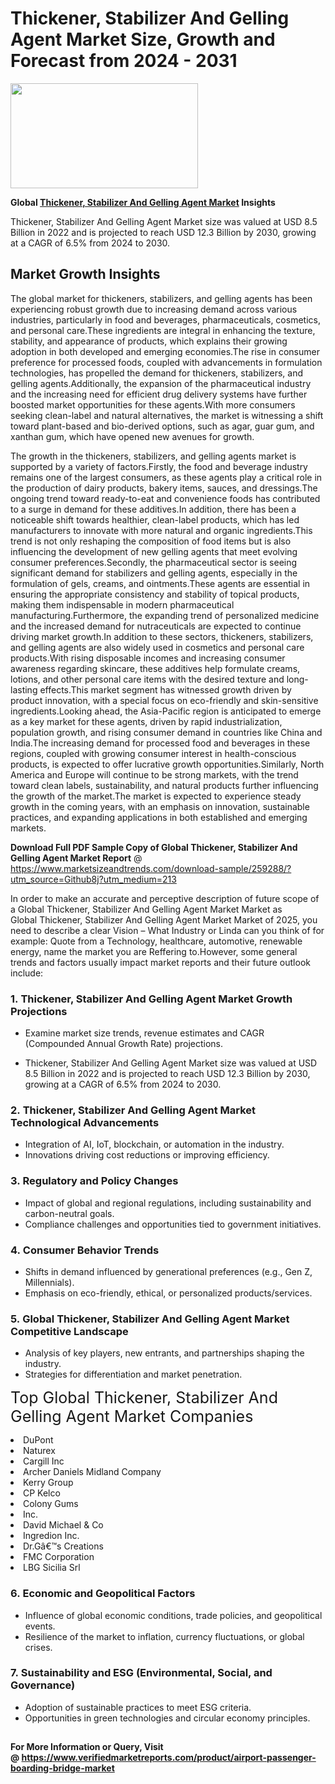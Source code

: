 <H1>Thickener, Stabilizer And Gelling Agent Market Size, Growth and Forecast from 2024 - 2031</H1><img class="aligncenter size-medium wp-image-584254" src="https://thirdeyenews.in/wp-content/uploads/2024/09/Global-Market-Research-300x168.jpeg" alt="" width="300" height="168" /><p><strong>Global&nbsp;<a href="https://www.marketsizeandtrends.com/download-sample/259288/?utm_source=Github8j?utm_medium=213">Thickener, Stabilizer And Gelling Agent Market</a> Insights</strong></p><p>Thickener, Stabilizer And Gelling Agent Market size was valued at USD 8.5 Billion in 2022 and is projected to reach USD 12.3 Billion by 2030, growing at a CAGR of 6.5% from 2024 to 2030.</p><p><h2>Market Growth Insights</h2> <p>The global market for thickeners, stabilizers, and gelling agents has been experiencing robust growth due to increasing demand across various industries, particularly in food and beverages, pharmaceuticals, cosmetics, and personal care.These ingredients are integral in enhancing the texture, stability, and appearance of products, which explains their growing adoption in both developed and emerging economies.The rise in consumer preference for processed foods, coupled with advancements in formulation technologies, has propelled the demand for thickeners, stabilizers, and gelling agents.Additionally, the expansion of the pharmaceutical industry and the increasing need for efficient drug delivery systems have further boosted market opportunities for these agents.With more consumers seeking clean-label and natural alternatives, the market is witnessing a shift toward plant-based and bio-derived options, such as agar, guar gum, and xanthan gum, which have opened new avenues for growth.</p> <p>The growth in the thickeners, stabilizers, and gelling agents market is supported by a variety of factors.Firstly, the food and beverage industry remains one of the largest consumers, as these agents play a critical role in the production of dairy products, bakery items, sauces, and dressings.The ongoing trend toward ready-to-eat and convenience foods has contributed to a surge in demand for these additives.In addition, there has been a noticeable shift towards healthier, clean-label products, which has led manufacturers to innovate with more natural and organic ingredients.This trend is not only reshaping the composition of food items but is also influencing the development of new gelling agents that meet evolving consumer preferences.Secondly, the pharmaceutical sector is seeing significant demand for stabilizers and gelling agents, especially in the formulation of gels, creams, and ointments.These agents are essential in ensuring the appropriate consistency and stability of topical products, making them indispensable in modern pharmaceutical manufacturing.Furthermore, the expanding trend of personalized medicine and the increased demand for nutraceuticals are expected to continue driving market growth.In addition to these sectors, thickeners, stabilizers, and gelling agents are also widely used in cosmetics and personal care products.With rising disposable incomes and increasing consumer awareness regarding skincare, these additives help formulate creams, lotions, and other personal care items with the desired texture and long-lasting effects.This market segment has witnessed growth driven by product innovation, with a special focus on eco-friendly and skin-sensitive ingredients.Looking ahead, the Asia-Pacific region is anticipated to emerge as a key market for these agents, driven by rapid industrialization, population growth, and rising consumer demand in countries like China and India.The increasing demand for processed food and beverages in these regions, coupled with growing consumer interest in health-conscious products, is expected to offer lucrative growth opportunities.Similarly, North America and Europe will continue to be strong markets, with the trend toward clean labels, sustainability, and natural products further influencing the growth of the market.The market is expected to experience steady growth in the coming years, with an emphasis on innovation, sustainable practices, and expanding applications in both established and emerging markets.</p> <p><span class=""><strong>Download Full PDF Sample Copy of Global Thickener, Stabilizer And Gelling Agent Market Report</strong> @ <a href="https://www.marketsizeandtrends.com/download-sample/259288/?utm_source=Github8j?utm_medium=213" target="_blank">https://www.marketsizeandtrends.com/download-sample/259288/?utm_source=Github8j?utm_medium=213</a></span></p><p>In order to make an accurate and perceptive description of future scope of a Global&nbsp;Thickener, Stabilizer And Gelling Agent Market Market as Global&nbsp;Thickener, Stabilizer And Gelling Agent Market Market of 2025, you need to describe a clear Vision &ndash; What Industry or Linda can you think of for example: Quote from a Technology, healthcare, automotive, renewable energy, name the market you are Reffering to.However, some general trends and factors usually impact market reports and their future outlook include:</p><h3>1.&nbsp;<strong>Thickener, Stabilizer And Gelling Agent Market Growth Projections</strong></h3><ul><li>Examine market size trends, revenue estimates and CAGR (Compounded Annual Growth Rate) projections.</li><li><p>Thickener, Stabilizer And Gelling Agent Market size was valued at USD 8.5 Billion in 2022 and is projected to reach USD 12.3 Billion by 2030, growing at a CAGR of 6.5% from 2024 to 2030.</p></li></ul><h3>2.&nbsp;<strong>Thickener, Stabilizer And Gelling Agent Market Technological Advancements</strong></h3><ul><li>Integration of AI, IoT, blockchain, or automation in the industry.</li><li>Innovations driving cost reductions or improving efficiency.</li></ul><h3>3.&nbsp;<strong>Regulatory and Policy Changes</strong></h3><ul><li>Impact of global and regional regulations, including sustainability and carbon-neutral goals.</li><li>Compliance challenges and opportunities tied to government initiatives.</li></ul><h3>4.&nbsp;<strong>Consumer Behavior Trends</strong></h3><ul><li>Shifts in demand influenced by generational preferences (e.g., Gen Z, Millennials).</li><li>Emphasis on eco-friendly, ethical, or personalized products/services.</li></ul><h3>5.&nbsp;<strong>Global Thickener, Stabilizer And Gelling Agent Market Competitive Landscape</strong></h3><ul><li>Analysis of key players, new entrants, and partnerships shaping the industry.</li><li>Strategies for differentiation and market penetration.</li></ul><p data-pm-slice="1 1 []"><span style="color: inherit; font-family: inherit; font-size: 25px;">Top Global Thickener, Stabilizer And Gelling Agent Market Companies</span></p><div class="" data-test-id=""><p><li>DuPont</li><li> Naturex</li><li> Cargill Inc</li><li> Archer Daniels Midland Company</li><li> Kerry Group</li><li> CP Kelco</li><li> Colony Gums</li><li> Inc.</li><li> David Michael & Co</li><li> Ingredion Inc.</li><li> Dr.Gâ€™s Creations</li><li> FMC Corporation</li><li> LBG Sicilia Srl</li></p></div><h3>6.&nbsp;<strong>Economic and Geopolitical Factors</strong></h3><ul><li>Influence of global economic conditions, trade policies, and geopolitical events.</li><li>Resilience of the market to inflation, currency fluctuations, or global crises.</li></ul><h3>7.&nbsp;<strong>Sustainability and ESG (Environmental, Social, and Governance)</strong></h3><ul><li>Adoption of sustainable practices to meet ESG criteria.</li><li>Opportunities in green technologies and circular economy principles.</li></ul><h2><strong style="font-size: 14px;">For More Information or Query, Visit @&nbsp;</strong><a style="background-color: #ffffff; font-size: 14px;" href="https://www.marketsizeandtrends.com/report/thickener-stabilizer-and-gelling-agent-market/" target="_blank">https://www.verifiedmarketreports.com/product/airport-passenger-boarding-bridge-market</a></h2>